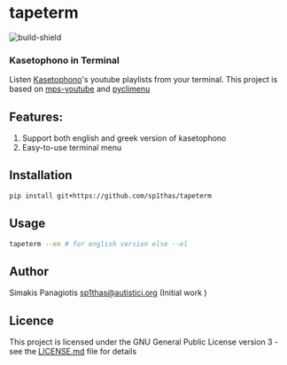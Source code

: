 # tapeterm
![build-shield](https://travis-ci.org/sp1thas/tapeterm.svg?branch=master)
### Kasetophono in Terminal
Listen [Kasetophono](http://www.kasetophono.com)'s youtube playlists from your terminal. This project is based on [mps-youtube](https://github.com/mps-youtube/mps-youtube) and [pyclimenu](https://github.com/sp1thas/pyclimenu) 

## Features:
1. Support both english and greek version of kasetophono
2. Easy-to-use terminal menu

## 

## Installation
```bash
pip install git+https://github.com/sp1thas/tapeterm
```

## Usage
```bash
tapeterm --en # for english version else --el
```

## Author
Simakis Panagiotis [sp1thas@autistici.org](mailto://sp1thas@autistici.org) (Initial work )

## Licence
This project is licensed under the GNU General Public License version 3 - see the [LICENSE.md](LICENSE.md) file for details
